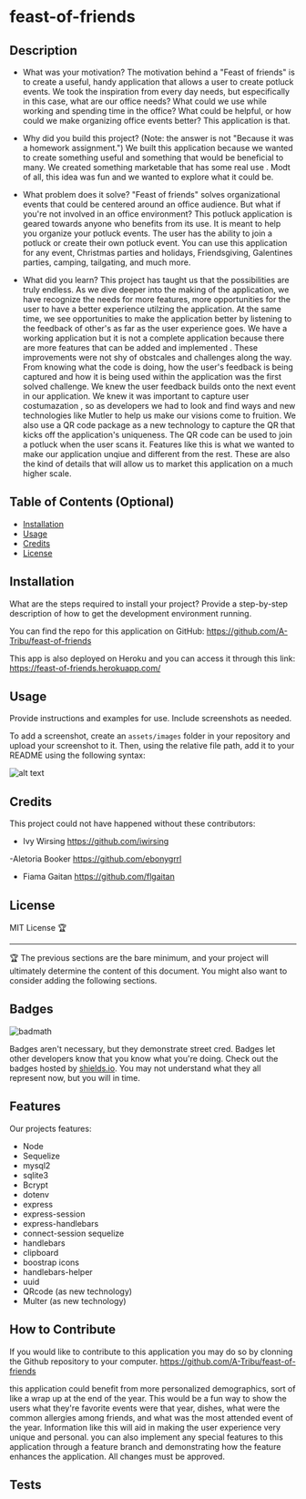 # feast-of-friends

## Description

- What was your motivation?
The motivation behind a "Feast of friends" is to create a useful, handy application that allows a user to create potluck events. We took the inspiration from every day needs, but especifically in this case, what are our office needs? What could we use while working and spending time in the office? What could be helpful, or how could we make organizing office events better? This application is that.

- Why did you build this project? (Note: the answer is not "Because it was a homework assignment.")
We built this application because we wanted to create something useful and something that would be beneficial to many. We created something marketable that has some real use . Modt of all, this idea was fun and we wanted to explore what it could be. 

- What problem does it solve?
"Feast of friends" solves organizational events that could be centered around an office audience. But what if you're not involved in an office environment? This potluck application is geared towards anyone who benefits from its use. It is meant to help you organize your potluck events. The user has the ability to join a potluck or create their own potluck event. You can use this application for any event, Christmas parties and holidays, Friendsgiving, Galentines parties, camping, tailgating, and much more. 

- What did you learn?
This project has taught us that the possibilities are truly endless. As we dive deeper into the making of the application, we have recognize the needs for more features, more opportunities for the user to have a better experience utilzing the application. At the same time, we see opportunities to make the application better by listening to the feedback of other's as far as the user experience goes. We have a working application but it is not a complete application because there are more features that can be added and implemented . These improvements were not shy of obstcales and challenges along the way. From knowing what the code is doing, how the user's feedback is being captured and how it is being used within the application was the first solved challenge. We knew the user feedback builds onto the next event in our application. We knew it was important to capture user costumazation , so as developers we had to look and find ways and new technologies like Mutler to help us make our visions come to fruition. We also use a QR code package as a new technology to capture the QR that kicks off the application's uniqueness. The QR code can be used to join a potluck when the user scans it. Features like this is what we wanted to make our application unqiue and different from the rest. These are also the kind of details that will allow us to market this application on a much higher scale.

## Table of Contents (Optional)

- [Installation](#installation)
- [Usage](#usage)
- [Credits](#credits)
- [License](#license)

## Installation

What are the steps required to install your project? Provide a step-by-step description of how to get the development environment running.

You can find the repo for this application on GitHub: https://github.com/A-Tribu/feast-of-friends

This app is also deployed on Heroku and you can access it through this link: https://feast-of-friends.herokuapp.com/


<!-- 1. Clone GitHub repo 
2. Make sure npm packages are downloaded and are up to date, otherwise run npm install to get everything going.
3. You can start the application by running node server.js from the backend. The application will listen on a port -->


## Usage

Provide instructions and examples for use. Include screenshots as needed.

To add a screenshot, create an `assets/images` folder in your repository and upload your screenshot to it. Then, using the relative file path, add it to your README using the following syntax:

![alt text](assets/images/screenshot.png)

## Credits

This project could not have happened without these contributors:

- Ivy Wirsing 
https://github.com/iwirsing

-Aletoria Booker
https://github.com/ebonygrrl

- Fiama Gaitan
https://github.com/flgaitan


## License
MIT License 🏆

---

🏆 The previous sections are the bare minimum, and your project will ultimately determine the content of this document. You might also want to consider adding the following sections.

## Badges

![badmath](https://img.shields.io/github/languages/top/nielsenjared/badmath)

Badges aren't necessary, but they demonstrate street cred. Badges let other developers know that you know what you're doing. Check out the badges hosted by [shields.io](https://shields.io/). You may not understand what they all represent now, but you will in time.

## Features

Our projects features:
- Node
- Sequelize
- mysql2
- sqlite3
- Bcrypt
- dotenv
- express
- express-session
- express-handlebars
- connect-session sequelize
- handlebars
- clipboard
- boostrap icons
- handlebars-helper
- uuid
- QRcode (as new technology)
- Multer (as new technology)


## How to Contribute

If you would like to contribute to this application you may do so by clonning the Github repository to your computer.
https://github.com/A-Tribu/feast-of-friends

this application could benefit from more personalized demographics, sort of like a wrap up at the end of the year. This would be a fun way to show the users what they're favorite events were that year, dishes, what were the common allergies among friends, and what was the most attended event of the year. Information like this will aid in making the user experience very unique and personal.
you can also implement any special features to this application through a feature branch and demonstrating how the feature enhances the application. All changes must be approved.

## Tests
